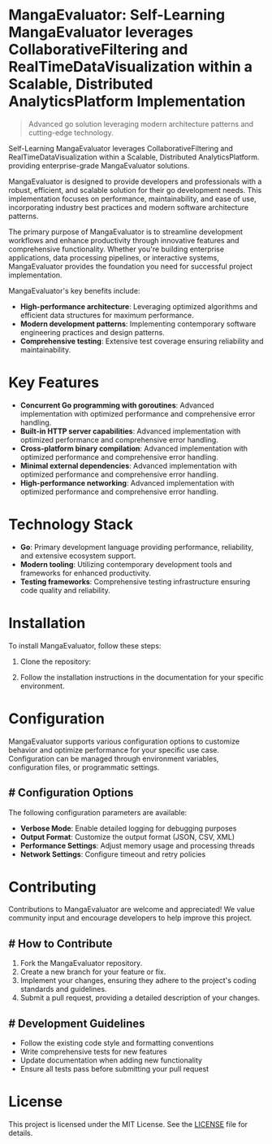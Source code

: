 <!-- fallback_MangaEvaluator_20251027003906_97720 -->

# MangaEvaluator: Self-Learning MangaEvaluator leverages CollaborativeFiltering and RealTimeDataVisualization within a Scalable, Distributed AnalyticsPlatform Implementation
> Advanced go solution leveraging modern architecture patterns and cutting-edge technology.

Self-Learning MangaEvaluator leverages CollaborativeFiltering and RealTimeDataVisualization within a Scalable, Distributed AnalyticsPlatform. providing enterprise-grade MangaEvaluator solutions.

MangaEvaluator is designed to provide developers and professionals with a robust, efficient, and scalable solution for their go development needs. This implementation focuses on performance, maintainability, and ease of use, incorporating industry best practices and modern software architecture patterns.

The primary purpose of MangaEvaluator is to streamline development workflows and enhance productivity through innovative features and comprehensive functionality. Whether you're building enterprise applications, data processing pipelines, or interactive systems, MangaEvaluator provides the foundation you need for successful project implementation.

MangaEvaluator's key benefits include:

* **High-performance architecture**: Leveraging optimized algorithms and efficient data structures for maximum performance.
* **Modern development patterns**: Implementing contemporary software engineering practices and design patterns.
* **Comprehensive testing**: Extensive test coverage ensuring reliability and maintainability.

# Key Features

* **Concurrent Go programming with goroutines**: Advanced implementation with optimized performance and comprehensive error handling.
* **Built-in HTTP server capabilities**: Advanced implementation with optimized performance and comprehensive error handling.
* **Cross-platform binary compilation**: Advanced implementation with optimized performance and comprehensive error handling.
* **Minimal external dependencies**: Advanced implementation with optimized performance and comprehensive error handling.
* **High-performance networking**: Advanced implementation with optimized performance and comprehensive error handling.

# Technology Stack

* **Go**: Primary development language providing performance, reliability, and extensive ecosystem support.
* **Modern tooling**: Utilizing contemporary development tools and frameworks for enhanced productivity.
* **Testing frameworks**: Comprehensive testing infrastructure ensuring code quality and reliability.

# Installation

To install MangaEvaluator, follow these steps:

1. Clone the repository:


2. Follow the installation instructions in the documentation for your specific environment.

# Configuration

MangaEvaluator supports various configuration options to customize behavior and optimize performance for your specific use case. Configuration can be managed through environment variables, configuration files, or programmatic settings.

## # Configuration Options

The following configuration parameters are available:

* **Verbose Mode**: Enable detailed logging for debugging purposes
* **Output Format**: Customize the output format (JSON, CSV, XML)
* **Performance Settings**: Adjust memory usage and processing threads
* **Network Settings**: Configure timeout and retry policies

# Contributing

Contributions to MangaEvaluator are welcome and appreciated! We value community input and encourage developers to help improve this project.

## # How to Contribute

1. Fork the MangaEvaluator repository.
2. Create a new branch for your feature or fix.
3. Implement your changes, ensuring they adhere to the project's coding standards and guidelines.
4. Submit a pull request, providing a detailed description of your changes.

## # Development Guidelines

* Follow the existing code style and formatting conventions
* Write comprehensive tests for new features
* Update documentation when adding new functionality
* Ensure all tests pass before submitting your pull request

# License

This project is licensed under the MIT License. See the [LICENSE](https://github.com/weitereigh/MangaEvaluator/blob/main/LICENSE) file for details.
